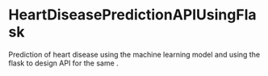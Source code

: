# HeartDiseasePredictionAPIUsingFlask
Prediction of heart disease using the machine learning model and using the flask to design API for the same .
